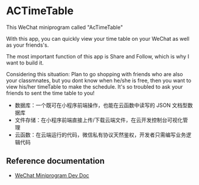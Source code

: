 # ACTimeTable

This WeChat miniprogram called "AcTimeTable"

With this app, you can quickly view your time table on your WeChat as well as your friends's.

The most important function of this app is Share and Follow, which is why I want to build it.

Considering this situation: Plan to go shopping with friends who are also your classmnates, but you dont know when he/she is free, then you want to view his/her timeTable to make the schedule. It's so troubled to ask your friends to sent the time table to you!

- 数据库：一个既可在小程序前端操作，也能在云函数中读写的 JSON 文档型数据库
- 文件存储：在小程序前端直接上传/下载云端文件，在云开发控制台可视化管理
- 云函数：在云端运行的代码，微信私有协议天然鉴权，开发者只需编写业务逻辑代码

## Reference documentation

- [WeChat Miniprogram Dev Doc](https://developers.weixin.qq.com/miniprogram/dev/wxcloud/basis/getting-started.html)


